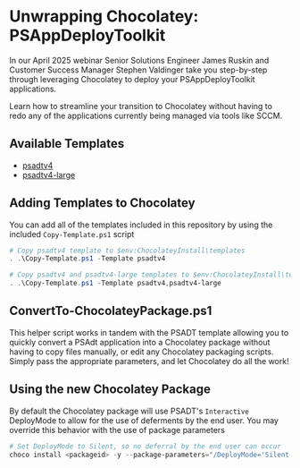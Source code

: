 # Unwrapping Chocolatey: PSAppDeployToolkit

In our April 2025 webinar Senior Solutions Engineer James Ruskin and Customer Success Manager Stephen Valdinger take you step-by-step through leveraging Chocolatey to deploy your PSAppDeployToolkit applications.

Learn how to streamline your transition to Chocolatey without having to redo any of the applications currently being managed via tools like SCCM.

## Available Templates

- [psadtv4](template-psadtv4.md)
- [psadtv4-large](template-psadtv4-large.md)

## Adding Templates to Chocolatey

You can add all of the templates included in this repository by using the included `Copy-Template.ps1` script

```powershell
# Copy psadtv4 template to $env:ChocolateyInstall\templates
. .\Copy-Template.ps1 -Template psadtv4
```

```powershell
# Copy psadtv4 and psadtv4-large templates to $env:ChocolateyInstall\templates
. .\Copy-Template.ps1 -Template psadtv4,psadtv4-large
```

## ConvertTo-ChocolateyPackage.ps1

This helper script works in tandem with the PSADT template allowing you to quickly convert a PSAdt application into a Chocolatey package without having to copy files manually, or edit any Chocolatey packaging scripts. Simply pass the appropriate parameters, and let Chocolatey do all the work!

## Using the new Chocolatey Package

By default the Chocolatey package will use PSADT's `Interactive` DeployMode to allow for the use of deferments by the end user. You may override this behavior with the use of package parameters

```powershell
# Set DeployMode to Silent, so no deferral by the end user can occur
choco install <packageid> -y --package-parameters="/DeployMode='Silent'"
```
